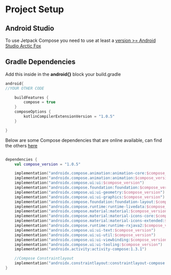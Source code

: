 # Project Setup

## Android Studio
To use Jetpack Compose you need to use at least a [version >= Android Studio Arctic Fox ](https://developer.android.com/studio/preview)

## Gradle Dependencies

Add this inside in the **android{}** block your build.gradle
```groovy
android{
//YOUR OTHER CODE

    buildFeatures {
        compose = true
    }
    composeOptions {
        kotlinCompilerExtensionVersion = "1.0.5"
    }

}
```

Below are some Compose dependencies that are online available, can find the others [here](https://maven.google.com/web/index.html?q=compose#androidx.compose.ui)

```kotlin

dependencies {
    val compose_version = "1.0.5"

    implementation("androidx.compose.animation:animation-core:$compose_version")
    implementation("androidx.compose.animation:animation:$compose_version")
    implementation("androidx.compose.ui:ui:$compose_version")
    implementation("androidx.compose.foundation:foundation:$compose_version")
    implementation("androidx.compose.ui:ui-geometry:$compose_version")
    implementation("androidx.compose.ui:ui-graphics:$compose_version")
    implementation("androidx.compose.foundation:foundation-layout:$compose_version")
    implementation("androidx.compose.runtime:runtime-livedata:$compose_version")
    implementation("androidx.compose.material:material:$compose_version")
    implementation("androidx.compose.material:material-icons-core:$compose_version")
    implementation("androidx.compose.material:material-icons-extended:$compose_version")
    implementation("androidx.compose.runtime:runtime-rxjava2:$compose_version")
    implementation("androidx.compose.ui:ui-text:$compose_version")
    implementation("androidx.compose.ui:ui-util:$compose_version")
    implementation("androidx.compose.ui:ui-viewbinding:$compose_version")
    implementation("androidx.compose.ui:ui-tooling:$compose_version")
    implementation("androidx.activity:activity-compose:1.3.1")

    //Compose Constraintlayout
    implementation("androidx.constraintlayout:constraintlayout-compose:1.0.0-beta02")
}

```
